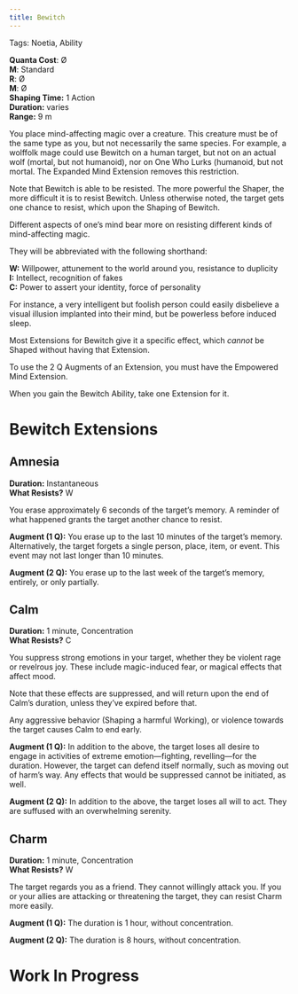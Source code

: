 ```yaml
---
title: Bewitch
---
```


Tags: Noetia, Ability

**Quanta Cost**: Ø  
**M**: Standard  
**R**: Ø  
**M**: Ø  
**Shaping Time:** 1 Action  
**Duration:** varies  
**Range:** 9 m

You place mind-affecting magic over a creature. This creature must be of the same type as you, but not necessarily the same species. For example, a wolffolk mage could use Bewitch on a human target, but not on an actual wolf (mortal, but not humanoid), nor on One Who Lurks (humanoid, but not mortal. The Expanded Mind Extension removes this restriction. 

Note that Bewitch is able to be resisted. The more powerful the Shaper, the more difficult it is to resist Bewitch. Unless otherwise noted, the target gets one chance to resist, which upon the Shaping of Bewitch.

Different aspects of one’s mind bear more on resisting different kinds of mind-affecting magic. 

They will be abbreviated with the following shorthand:

**W:** Willpower, attunement to the world around you, resistance to duplicity  
**I:** Intellect, recognition of fakes  
**C:** Power to assert your identity, force of personality

For instance, a very intelligent but foolish person could easily disbelieve a visual illusion implanted into their mind, but be powerless before induced sleep.

Most Extensions for Bewitch give it a specific effect, which *cannot* be Shaped without having that Extension. 

To use the 2 Q Augments of an Extension, you must have the Empowered Mind Extension.

When you gain the Bewitch Ability, take one Extension for it.

# Bewitch Extensions

## Amnesia

**Duration:** Instantaneous  
**What Resists?** W

You erase approximately 6 seconds of the target’s memory. A reminder of what happened grants the target another chance to resist.

**Augment (1 Q):** You erase up to the last 10 minutes of the target’s memory. Alternatively, the target forgets a single person, place, item, or event. This event may not last longer than 10 minutes.

**Augment (2 Q):** You erase up to the last week of the target’s memory, entirely, or only partially.

## Calm

**Duration:** 1 minute, Concentration  
**What Resists?** C

You suppress strong emotions in your target, whether they be violent rage or revelrous joy. These include magic-induced fear, or magical effects that affect mood.

Note that these effects are suppressed, and will return upon the end of Calm’s duration, unless they’ve expired before that.

Any aggressive behavior (Shaping a harmful Working), or violence towards the target causes Calm to end early.

**Augment (1 Q):** In addition to the above, the target loses all desire to engage in activities of extreme emotion—fighting, revelling—for the duration. However, the target can defend itself normally, such as moving out of harm’s way. Any effects that would be suppressed cannot be initiated, as well.

**Augment (2 Q):** In addition to the above, the target loses all will to act. They are suffused with an overwhelming serenity.

## Charm

**Duration:** 1 minute, Concentration  
**What Resists?** W

The target regards you as a friend. They cannot willingly attack you. If you or your allies are attacking or threatening the target, they can resist Charm more easily. 

**Augment (1 Q):** The duration is 1 hour, without concentration.

**Augment (2 Q):** The duration is 8 hours, without concentration.

# Work In Progress
